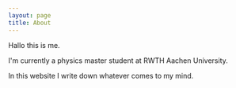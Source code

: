 ```yaml
---
layout: page
title: About
---
```


Hallo this is me.

I'm currently a physics master student at RWTH Aachen University.

In this website I write down whatever comes to my mind.
